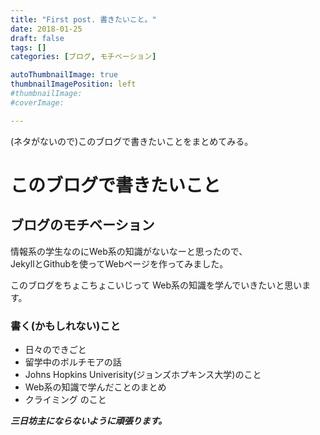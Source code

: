 ```yaml
---
title: "First post. 書きたいこと。"
date: 2018-01-25
draft: false
tags: []
categories: [ブログ, モチベーション]

autoThumbnailImage: true
thumbnailImagePosition: left
#thumbnailImage:
#coverImage:

---
```


(ネタがないので)このブログで書きたいことをまとめてみる。  

<!--more-->

# このブログで書きたいこと
<!-- toc -->

## ブログのモチベーション

情報系の学生なのにWeb系の知識がないなーと思ったので、  
JekyllとGithubを使ってWebページを作ってみました。

このブログをちょこちょこいじって
Web系の知識を学んでいきたいと思います。

### 書く(かもしれない)こと

- 日々のできごと
- 留学中のボルチモアの話
- Johns Hopkins Univerisity(ジョンズホプキンス大学)のこと
- Web系の知識で学んだことのまとめ
- クライミング のこと


***三日坊主にならないように頑張ります。***
